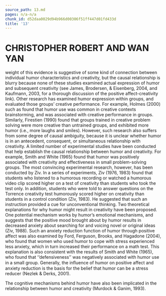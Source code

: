 ```yaml
---
source_path: 13.md
pages: n/a-n/a
chunk_id: d52daa0029d94b966d00306f51ff447d01fd433d
title: '13'
---
```

# CHRISTOPHER ROBERT AND WAN YAN

weight of this evidence is suggestive of some kind of connection between individual humor characteristics and creativity, but the causal relationship is blurry because none of these studies examined actual expression of humor and subsequent creativity (see James, Brodersen, & Eisenberg, 2004, and Kaufmann, 2003, for a thorough discussion of the positive affect-creativity link). Other research has examined humor expression within groups, and evaluated those groups’ creative performance. For example, Holmes (2000) such as found that humor use was common in creative contexts brainstorming, and was associated with creative performance in groups. Similarly, Firestien (1990) found that groups trained in creative problem solving were more creative than untrained groups, and exhibited more humor (i.e., more laughs and smiles). However, such research also suffers from some degree of causal ambiguity, because it is unclear whether humor is in an antecedent, consequent, or simultaneous relationship with creativity. A limited number of experimental studies have been conducted that help establish the causal relationship between humor and creativity. For example, Smith and White (1965) found that humor was positively associated with creativity and effectiveness in small problem-solving groups. The most convincing experimental research, however, has been conducted by Ziv. In a series of experiments, Ziv (1976, 1983) found that students who listened to a humorous recording or watched a humorous video clip scored higher on a test of creativity than students who took the test only. In addition, students who were told to answer questions on the Torrence creativity test humorously scored higher on creativity than students in a control condition (Ziv, 1983). He suggested that such an instruction provided a cue for unconventional thinking. Two theoretical explanations for why humor might result in creativity have been proposed. One potential mechanism works by humor’s emotional mechanisms, and suggests that the positive mood brought about by humor results in decreased anxiety about searching for and voicing novel or original ideas (Ziv, 1988). Such an anxiety reduction function of humor through positive affect was also examined by Ford, Ferguson, Brooks, and Hagadone (2004), who found that women who used humor to cope with stress experienced less anxiety, which in turn increased their performance on a math test. This explanation is also consistent with the results of Smith and White (1965), who found that ‘‘defensiveness’’ was negatively associated with humor use in a small group. Generally, the inﬂuence of humor on positive affect and anxiety reduction is the basis for the belief that humor can be a stress reducer (Nezlek & Derks, 2001).

The cognitive mechanisms behind humor have also been implicated in the relationship between humor and creativity (Murdock & Ganim, 1993).
